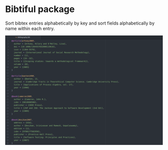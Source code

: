 # Bibtiful package

Sort bibtex entries alphabetically by key and sort fields alphabetically by name within each entry.

![Screenshot](screenshot.png)
